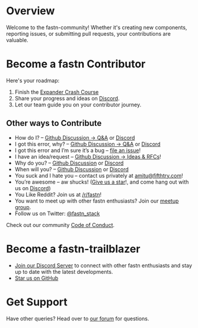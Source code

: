 # Overview

Welcome to the fastn-community! Whether it's creating new components, reporting issues, or submitting pull requests, your contributions are valuable. 

# Become a fastn Contributor

Here's your roadmap:

1. Finish the  [Expander Crash Course](https://fastn.com/expander/)
2. Share your progress and ideas on [Discord](https://discord.gg/a7eBUeutWD).
3. Let our team guide you on your contributor journey.

## Other ways to Contribute

- How do I? – [Github Discussion -> Q&A](https://github.com/fastn-stack/fastn/discussions/categories/q-a) or [Discord](https://discord.gg/a7eBUeutWD)
- I got this error, why? – [Github Discussion -> Q&A](https://github.com/fastn-stack/fastn/discussions/categories/q-a) or [Discord](https://discord.gg/a7eBUeutWD)
- I got this error and I’m sure it’s a bug – [file an issue](https://github.com/fastn-stack/fastn/issues)!
- I have an idea/request – [Github Discussion -> Ideas & RFCs](https://github.com/fastn-stack/fastn/discussions/categories/ideas-rfcs)!
- Why do you? – [Github Discussion](https://github.com/fastn-stack/fastn/discussions) or [Discord](https://discord.gg/a7eBUeutWD)
- When will you? – [Github Discussion](https://github.com/fastn-stack/fastn/discussions) or [Discord](https://discord.gg/a7eBUeutWD)
- You suck and I hate you – contact us privately at amitu@fifthtry.com!
- You’re awesome – aw shucks! ([Give us a star](https://github.com/fastn-stack/fastn)!, and come hang out with us on [Discord](https://discord.gg/a7eBUeutWD))
- You Like Reddit? Join us at [/r/fastn](https://reddit.com/r/fastn)!
- You want to meet up with other fastn enthusiasts? Join our [meetup group](https://www.meetup.com/fastn-io/).
- Follow us on Twitter: [@fastn_stack](https://twitter.com/fastn_stack)

Check out our community [Code of Conduct](https://github.com/fastn-stack/.github/blob/main/CODE_OF_CONDUCT.md).

# Become a fastn-trailblazer

- [Join our Discord Server](https://discord.gg/bucrdvptYd) to connect with other fastn enthusiasts and stay up to date with the latest developments.
- [Star us on GitHub](https://github.com/fastn-stack/fastn/)

# Get Support

Have other queries? Head over to [our forum](https://github.com/fastn-stack/fastn/discussions) for questions.

